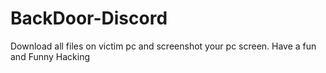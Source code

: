 # BackDoor-Discord
Download all files on victim pc and screenshot your pc screen. Have a fun and Funny Hacking
